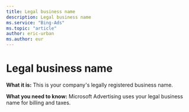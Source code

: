 ```yaml
---
title: Legal business name
description: Legal business name
ms.service: "Bing-Ads"
ms.topic: "article"
author: eric-urban
ms.author: eur
---
```


# Legal business name

**What it is:**  This is your company's legally registered business name.

**What you need to know:**  Microsoft Advertising uses your legal business name for billing and taxes.


